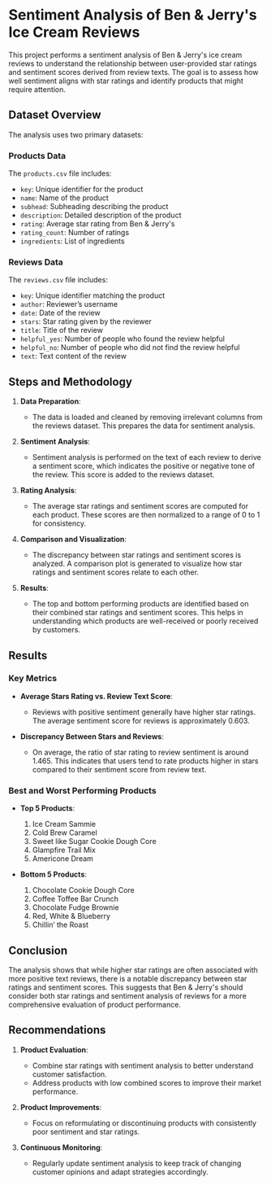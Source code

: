 

# Sentiment Analysis of Ben & Jerry's Ice Cream Reviews

This project performs a sentiment analysis of Ben & Jerry's ice cream reviews to understand the relationship between user-provided star ratings and sentiment scores derived from review texts. The goal is to assess how well sentiment aligns with star ratings and identify products that might require attention.

## Dataset Overview

The analysis uses two primary datasets:

### Products Data

The `products.csv` file includes:

- `key`: Unique identifier for the product
- `name`: Name of the product
- `subhead`: Subheading describing the product
- `description`: Detailed description of the product
- `rating`: Average star rating from Ben & Jerry's
- `rating_count`: Number of ratings
- `ingredients`: List of ingredients

### Reviews Data

The `reviews.csv` file includes:

- `key`: Unique identifier matching the product
- `author`: Reviewer’s username
- `date`: Date of the review
- `stars`: Star rating given by the reviewer
- `title`: Title of the review
- `helpful_yes`: Number of people who found the review helpful
- `helpful_no`: Number of people who did not find the review helpful
- `text`: Text content of the review


## Steps and Methodology

1. **Data Preparation**:
   - The data is loaded and cleaned by removing irrelevant columns from the reviews dataset. This prepares the data for sentiment analysis.

2. **Sentiment Analysis**:
   - Sentiment analysis is performed on the text of each review to derive a sentiment score, which indicates the positive or negative tone of the review. This score is added to the reviews dataset.

3. **Rating Analysis**:
   - The average star ratings and sentiment scores are computed for each product. These scores are then normalized to a range of 0 to 1 for consistency.

4. **Comparison and Visualization**:
   - The discrepancy between star ratings and sentiment scores is analyzed. A comparison plot is generated to visualize how star ratings and sentiment scores relate to each other.

5. **Results**:
   - The top and bottom performing products are identified based on their combined star ratings and sentiment scores. This helps in understanding which products are well-received or poorly received by customers.

## Results

### Key Metrics

- **Average Stars Rating vs. Review Text Score**:
  - Reviews with positive sentiment generally have higher star ratings. The average sentiment score for reviews is approximately 0.603.

- **Discrepancy Between Stars and Reviews**:
  - On average, the ratio of star rating to review sentiment is around 1.465. This indicates that users tend to rate products higher in stars compared to their sentiment score from review text.

### Best and Worst Performing Products

- **Top 5 Products**:
  1. Ice Cream Sammie
  2. Cold Brew Caramel
  3. Sweet like Sugar Cookie Dough Core
  4. Glampfire Trail Mix
  5. Americone Dream

- **Bottom 5 Products**:
  1. Chocolate Cookie Dough Core
  2. Coffee Toffee Bar Crunch
  3. Chocolate Fudge Brownie
  4. Red, White & Blueberry
  5. Chillin’ the Roast

## Conclusion

The analysis shows that while higher star ratings are often associated with more positive text reviews, there is a notable discrepancy between star ratings and sentiment scores. This suggests that Ben & Jerry's should consider both star ratings and sentiment analysis of reviews for a more comprehensive evaluation of product performance.

## Recommendations

1. **Product Evaluation**:
   - Combine star ratings with sentiment analysis to better understand customer satisfaction.
   - Address products with low combined scores to improve their market performance.

2. **Product Improvements**:
   - Focus on reformulating or discontinuing products with consistently poor sentiment and star ratings.

3. **Continuous Monitoring**:
   - Regularly update sentiment analysis to keep track of changing customer opinions and adapt strategies accordingly.
